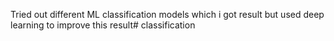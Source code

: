 Tried out different ML classification models which i got result but used deep learning to improve this result# classification
